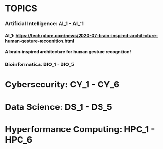 # **TOPICS**
### Artificial Intelligence: AI_1 - AI_11
#### AI_1: https://techxplore.com/news/2020-07-brain-inspired-architecture-human-gesture-recognition.html 
#### A brain-inspired architecture for human gesture recognition!
### Bioinformatics: BIO_1 - BIO_5
# Cybersecurity: CY_1 - CY_6
# Data Science: DS_1 - DS_5
# Hyperformance Computing: HPC_1 - HPC_6
